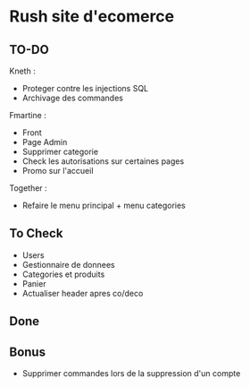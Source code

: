 # Rush site d'ecomerce
## TO-DO
Kneth :
- Proteger contre les injections SQL
- Archivage des commandes

Fmartine :
- Front
- Page Admin
- Supprimer categorie
- Check les autorisations sur certaines pages
- Promo sur l'accueil

Together :
- Refaire le menu principal + menu categories

## To Check
- Users
- Gestionnaire de donnees
- Categories et produits
- Panier
- Actualiser header apres co/deco


## Done


## Bonus
- Supprimer commandes lors de la suppression d'un compte